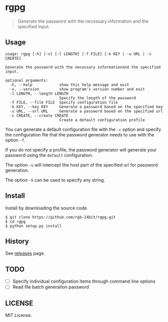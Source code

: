 # rgpg

> Generate the password with the necessary information and the specified input.

## Usage

```
usage: rgpg [-h] [-v] [-l LENGTH] [-f FILE] [-k KEY | -u URL | -c CREATE]

Generate the password with the necessary informationand the specified input.

optional arguments:
  -h, --help            show this help message and exit
  -v, --version         show program's version number and exit
  -l LENGTH, --length LENGTH
                        Specify the length of the password
  -f FILE, --file FILE  Specify configuration file
  -k KEY, --key KEY     Generate a password based on the specified key
  -u URL, --url URL     Generate a password based on the specified url
  -c CREATE, --create CREATE
                        Create a default configuration profile
```

You can generate a default configuration file with the `-c` option and specify the configuration file that the password generator needs to use with the option `-f`.

If you do not specify a profile, the password generator will generate your password using the `default` configuration.

The option `-u` will intercept the host part of the specified url for password generation.

The option `-k` can be used to specify any string.

## Install

Install by downloading the source code.

```
$ git clone https://github.com/rgb-24bit/rgpg.git
$ cd rgpg
$ python setup.py install
```

## History

See [releases](https://github.com/rgb-24bit/rgpg/releases) page.

## TODO

- [ ] Specify individual configuration items through command line options
- [ ] Read file batch generation password

## LICENSE

MIT License.

